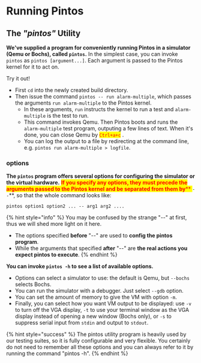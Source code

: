 # Running Pintos

## The _"pintos"_ Utility

**We've supplied a program for conveniently running Pintos in a simulator (Qemu or Bochs), called `pintos`.** In the simplest case, you can invoke `pintos` as `pintos [argument...]`. Each argument is passed to the Pintos kernel for it to act on.

Try it out!&#x20;

* First `cd` into the newly created build directory.&#x20;
* Then issue the command `pintos -- run alarm-multiple`, which passes the arguments `run alarm-multiple` to the Pintos kernel.&#x20;
  * In these arguments, `run` instructs the kernel to run a test and `alarm-multiple` is the test to run.&#x20;
  * This command invokes Qemu. Then Pintos boots and runs the `alarm-multiple` test program, outputing a few lines of text. When it's done, you can close Qemu by <mark style="color:red;">`Ctrl+a+c`</mark> .
  * You can log the output to a file by redirecting at the command line, e.g. `pintos run alarm-multiple > logfile`.

### options

**The `pintos` program offers several options for configuring the simulator or the virtual hardware.** <mark style="color:red;">**If you specify any options, they must precede the arguments passed to the Pintos kernel and be separated from them by**</mark><mark style="color:red;">** **</mark><mark style="color:red;">**`--`**</mark>, so that the whole command looks like:

```
pintos option1 option2 ... -- arg1 arg2 ....
```

{% hint style="info" %}
You may be confused by the strange "--" at first, thus we will shed more light on it here.&#x20;

* The options specified **before** "--" are used to **config the pintos program**.&#x20;
* While the arguments that specified **after** "--" are **the real actions you expect pintos to execute**.
{% endhint %}

**You can invoke `pintos -h` to see a list of available options.**&#x20;

* Options can select a simulator to use: the default is Qemu, but `--bochs` selects Bochs.&#x20;
* You can run the simulator with a debugger. Just select `--gdb` option.
* You can set the amount of memory to give the VM with option `-m`.&#x20;
* Finally, you can select how you want VM output to be displayed: use `-v` to turn off the VGA display, `-t` to use your terminal window as the VGA display instead of opening a new window (Bochs only), or `-s` to suppress serial input from `stdin` and output to `stdout`.

{% hint style="success" %}
The pintos utility program is heavily used by our testing suites, so it is fully configurable and very flexible. You certainly do not need to remember all these options and you can always refer to it by running the command "pintos -h".
{% endhint %}
